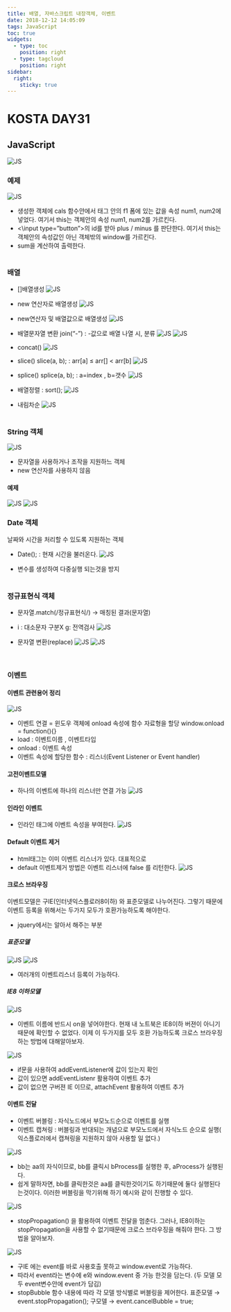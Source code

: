 ```yaml
---
title: 배열, 자바스크립트 내장객체, 이벤트
date: 2018-12-12 14:05:09
tags: JavaScript
toc: true
widgets:
  - type: toc
    position: right
  - type: tagcloud
    position: right
sidebar:
  right:
    sticky: true
---
```

# KOSTA DAY31
## JavaScript
![JS](/images/JS_logo.png)
<!-- more -->
### 예제
![JS](/images/javascript/JS02-01.png)
- 생성한 객체에 cals 함수안에서 <body>태그 안의 f1 폼에 있는 값을 속성 num1, num2에 넣었다.
여기서 this는 객체안의 속성 num1, num2를 가르킨다.
- <\input type=”button”>의 id를 받아 plus / minus 를 판단한다.
여기서 this는 객체안의 속성값인 아닌 객체밖의 window를 가르킨다.
- sum을 계산하여 출력한다.
<br><br>

### 배열
- []배열생성
![JS](/images/javascript/JS02-02.png)

- new 연산자로 배열생성
![JS](/images/javascript/JS02-03.png)

- new연산자 및 배열값으로 배열생성
![JS](/images/javascript/JS02-04.png)

- 배열문자열 변환
join(“-”) : -값으로 배열 나열 시, 분류
![JS](/images/javascript/JS02-05.png)
![JS](/images/javascript/JS02-06.png)

- concat()
![JS](/images/javascript/JS02-07.png)

- slice()
slice(a, b); : arr[a\] ≤ arr[\] < arr[b\]
![JS](/images/javascript/JS02-08.png)

- splice()
splice(a, b); : a=index , b=갯수
![JS](/images/javascript/JS02-09.png)

- 배열정렬 : sort();
![JS](/images/javascript/JS02-10.png)

- 내림차순
![JS](/images/javascript/JS02-11.png)
<br><br>

### String 객체
![JS](/images/javascript/JS02-12.png)
- 문자열을 사용하거나 조작을 지원하느 객체
- new 연산자를 사용하지 않음

#### 예제
![JS](/images/javascript/JS02-13.png) 
![JS](/images/javascript/JS02-14.png)
<br>

### Date 객체
날짜와 시간을 처리할 수 있도록 지원하는 객체
- Date(); : 현재 시간을 불러온다.
![JS](/images/javascript/JS02-15.png)

- 변수를 생성하여 다중실행 되는것을 방지
<br><br>

### 정규표현식 객체
- 문자열.match(/정규표현식/) → 매칭된 결과(문자열)
- i : 대소문자 구분X
g: 전역검사
![JS](/images/javascript/JS02-16.png)

- 문자열 변환(replace)
![JS](/images/javascript/JS02-17.png)
![JS](/images/javascript/JS02-29.png)
<br>

### 이벤트

#### 이벤트 관련용어 정리
![JS](/images/javascript/JS02-18.png)
- 이벤트 연결 = 윈도우 객체에 onload 속성에 함수 자료형을 할당
window.onload = function(){}
- load : 이벤트이름 , 이벤트타입
- onload : 이벤트 속성
- 이벤트 속성에 할당한 함수 : 리스너(Event Listener or Event handler)

#### 고전이벤트모델
- 하나의 이벤트에 하나의 리스너만 연결 가능
![JS](/images/javascript/JS02-19.png)


#### 인라인 이벤트
- 인라인 태그에 이벤트 속성을 부여한다.
![JS](/images/javascript/JS02-20.png)

#### Default 이벤트 제거
- html태그는 이미 이벤트 리스너가 있다. 대표적으로 <a>
- default 이벤트제거 방법은 이벤트 리스너에 false 를 리턴한다.
![JS](/images/javascript/JS02-21.png)

#### 크로스 브라우징
이벤트모델은 구IE(인터넷익스플로러8이하) 와 표준모델로 나누어진다. 그렇기 때문에 이벤트 등록을 위해서는 두가지 모두가 호환가능하도록 해야한다.
- jquery에서는 알아서 해주는 부분

##### 표준모델
![JS](/images/javascript/JS02-22.png)
![JS](/images/javascript/JS02-23.png)
- 여러개의 이벤트리스너 등록이 가능하다.

##### IE8 이하모델
![JS](/images/javascript/JS02-24.png)
- 이벤트 이름에 반드시 on을 넣어야한다.
현재 내 노트북은 IE8이하 버젼이 아니기 때문에 확인할 수 없었다.
이제 이 두가지를 모두 호환 가능하도록 크로스 브라우징 하는 방법에 대해알아보자.

![JS](/images/javascript/JS02-25.png)
- if문을 사용하여 addEventListener에 값이 있는지 확인
- 값이 있으면 addEventListenr 활용하여 이벤트 추가
- 값이 없으면 구버젼 IE 이므로, attachEvent 활용하여 이벤트 추가

#### 이벤트 전달
- 이벤트 버블링 : 자식노드에서 부모노드순으로 이벤트를 실행
- 이벤트 캡쳐링 : 버블링과 반대되는 개념으로 부모노드에서 자식노드 순으로 실행( 익스플로러에서 캡쳐링을 지원하지 않아 사용할 일 없다.)

![JS](/images/javascript/JS02-26.png)
- bb는 aa의 자식이므로, bb를 클릭시 bProcess를 실행한 후, aProcess가 실행된다.
- 쉽게 말하자면, bb를 클릭한것은 aa를 클릭한것이기도 하기때문에 둘다 실행된다는것이다. 이러한 버블링을 막기위해 하기 예시와 같이 진행할 수 있다.

![JS](/images/javascript/JS02-27.png)
- stopPropagation() 을 활용하여 이벤트 전달을 멈춘다.
그러나, IE8이하는 stopPropagation을 사용할 수 없기때문에 크로스 브라우징을 해줘야 한다.
그 방법을 알아보자.

![JS](/images/javascript/JS02-28.png)
- 구IE 에는 event를 바로 사용호출 못하고 window.event로 가능하다.
- 따라서 event라는 변수에 e와 window.event 중 가능 한것을 담는다.
(두 모델 모두 event변수안에 event가 담김)
- stopBubble 함수 내용에 따라 각 모델 방식별로 버블링을 제어한다.
표준모델 → event.stopPropagation();
구모델 → event.cancelBubble = true;
<br><br>

